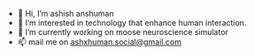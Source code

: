 - 👋 Hi, I’m ashish anshuman
- 👀 I’m interested in technology that enhance human interaction.
- 🌱 I’m currently working on moose neuroscience simulator 
- 📫 mail me on ashxhuman.social@gmail.com

<!---
ashxhuman/ashxhuman is a ✨ special ✨ repository because its `README.md` (this file) appears on your GitHub profile.
You can click the Preview link to take a look at your changes.
--->
